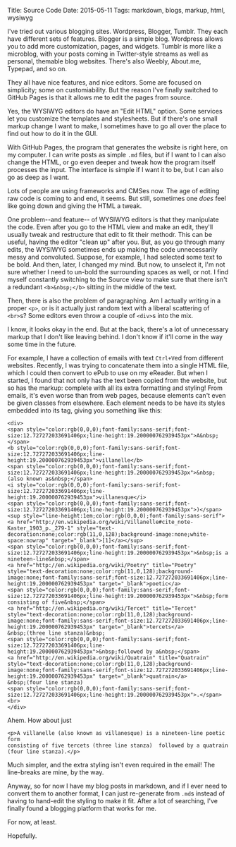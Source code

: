 Title: Source Code
Date: 2015-05-11
Tags: markdown, blogs, markup, html, wysiwyg

I've tried out various blogging sites. Wordpress, Blogger, Tumblr. They each 
have different sets of features. Blogger is a simple blog. Wordpress allows you 
to add more customization, pages, and widgets. Tumblr is more like a microblog,
with your posts coming in Twitter-style streams as well as personal, themable 
blog websites. There's also Weebly, About.me, Typepad, and so on.

They all have nice features, and nice editors. Some are focused on simplicity;
some on customiability. But the reason I've finally switched to GitHub Pages is
that it allows me to edit the pages from source.

Yes, the WYSIWYG editors do have an "Edit HTML" option. Some services let you
customize the templates and stylesheets. But if there's one small markup change
I want to make, I sometimes have to go all over the place to find out how to do
it in the GUI.

With GitHub Pages, the program that generates the website is right here, on my
computer. I can write posts as simple `.md` files, but if I want to I can also
change the HTML, or go even deeper and tweak how the program itself processes 
the input. The interface is simple if I want it to be, but I can also go as 
deep as I want.

Lots of people are using frameworks and CMSes now. The age of editing raw code
is coming to and end, it seems. But still, sometimes one *does* feel like going
down and giving the HTML a tweak.

One problem--and feature-- of WYSIWYG editors is that they manipulate the code.
Even after you go to the HTML view and make an edit, they'll usually tweak and
restructure that edit to fit their methodr. This can be useful, having the
editor "clean up" after you. But, as you go through many edits, the WYSIWYG
sometimes ends up making the code unnecessarily messy and convoluted. Suppose,
for example, I had selected some text to be bold. And then, later, I changed my
mind. But now, to unselect it, I'm not sure whether I need to un-bold the
surrounding spaces as well, or not. I find myself constantly switching to the
Source view to make sure that there isn't a redundant `<b>&nbsp;</b>` sitting 
in the middle of the text.

Then, there is also the problem of paragraphing. Am I actually writing in a
proper `<p>`, or is it actually just random text with a liberal scattering of
`<br>`s? Some editors even throw a couple of `<div>`s into the mix.

I know, it looks okay in the end. But at the back, there's a lot of unnecessary
markup that I don't like leaving behind. I don't know if it'll come in the way
some time in the future.

For example, I have a collection of emails with text `Ctrl+V`ed from different
websites. Recently, I was trying to concatenate them into a single HTML file,
which I could then convert to ePub to use on my eReader. But when I started, I
found that not only has the text been copied from the website, but so has the
markup: complete with all its extra formatting and styling! From emails, it's 
even worse than from web pages, because elements can't even be given classes
from elsewhere. Each element needs to be have its styles embedded into its tag,
giving you something like this:

    <div>
    <span style="color:rgb(0,0,0);font-family:sans-serif;font-size:12.727272033691406px;line-height:19.200000762939453px">A&nbsp;</span>
    <b style="color:rgb(0,0,0);font-family:sans-serif;font-size:12.727272033691406px;line-height:19.200000762939453px">villanelle</b>
    <span style="color:rgb(0,0,0);font-family:sans-serif;font-size:12.727272033691406px;line-height:19.200000762939453px">&nbsp;(also known as&nbsp;</span>
    <i style="color:rgb(0,0,0);font-family:sans-serif;font-size:12.727272033691406px;line-height:19.200000762939453px">villanesque</i>
    <span style="color:rgb(0,0,0);font-family:sans-serif;font-size:12.727272033691406px;line-height:19.200000762939453px">)</span>
    <sup style="line-height:1em;color:rgb(0,0,0);font-family:sans-serif"><a href="http://en.wikipedia.org/wiki/Villanelle#cite_note-Kaster_1903_p._279-1" style="text-decoration:none;color:rgb(11,0,128);background-image:none;white-space:nowrap" target="_blank">[1]</a></sup>
    <span style="color:rgb(0,0,0);font-family:sans-serif;font-size:12.727272033691406px;line-height:19.200000762939453px">&nbsp;is a nineteen-line&nbsp;</span>
    <a href="http://en.wikipedia.org/wiki/Poetry" title="Poetry" style="text-decoration:none;color:rgb(11,0,128);background-image:none;font-family:sans-serif;font-size:12.727272033691406px;line-height:19.200000762939453px" target="_blank">poetic</a>
    <span style="color:rgb(0,0,0);font-family:sans-serif;font-size:12.727272033691406px;line-height:19.200000762939453px">&nbsp;form consisting of five&nbsp;</span>
    <a href="http://en.wikipedia.org/wiki/Tercet" title="Tercet" style="text-decoration:none;color:rgb(11,0,128);background-image:none;font-family:sans-serif;font-size:12.727272033691406px;line-height:19.200000762939453px" target="_blank">tercets</a>
    &nbsp;(three line stanza)&nbsp;
    <span style="color:rgb(0,0,0);font-family:sans-serif;font-size:12.727272033691406px;line-height:19.200000762939453px">&nbsp;followed by a&nbsp;</span>
    <a href="http://en.wikipedia.org/wiki/Quatrain" title="Quatrain" style="text-decoration:none;color:rgb(11,0,128);background-image:none;font-family:sans-serif;font-size:12.727272033691406px;line-height:19.200000762939453px" target="_blank">quatrain</a>
    &nbsp;(four line stanza)
    <span style="color:rgb(0,0,0);font-family:sans-serif;font-size:12.727272033691406px;line-height:19.200000762939453px">.</span>
    <br>
    </div>
    
Ahem. How about just

    <p>A villanelle (also known as villanesque) is a nineteen-line poetic form 
    consisting of five tercets (three line stanza)  followed by a quatrain 
    (four line stanza).</p>
    
Much simpler, and the extra styling isn't even required in the email! The
line-breaks are mine, by the way.

Anyway, so for now I have my blog posts in markdown, and if I ever need to 
convert them to another format, I can just re-generate from `.md`s instead of
having to hand-edit the styling to make it fit. After a lot of searching, I've
finally found a blogging platform that works for me.

For now, at least.

Hopefully.